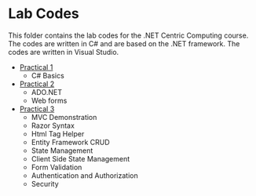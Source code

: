 # Lab Codes

This folder contains the lab codes for the .NET Centric Computing course. The codes are written in C# and are based on the .NET framework. The codes are written in Visual Studio.

- [Practical 1](Practical1/README.md)
  - C# Basics
- [Practical 2](Practical2/README.md)
  - ADO.NET
  - Web forms
- [Practical 3](Practical3/README.md)
  - MVC Demonstration
  - Razor Syntax
  - Html Tag Helper
  - Entity Framework CRUD
  - State Management
  - Client Side State Management
  - Form Validation
  - Authentication and Authorization
  - Security
